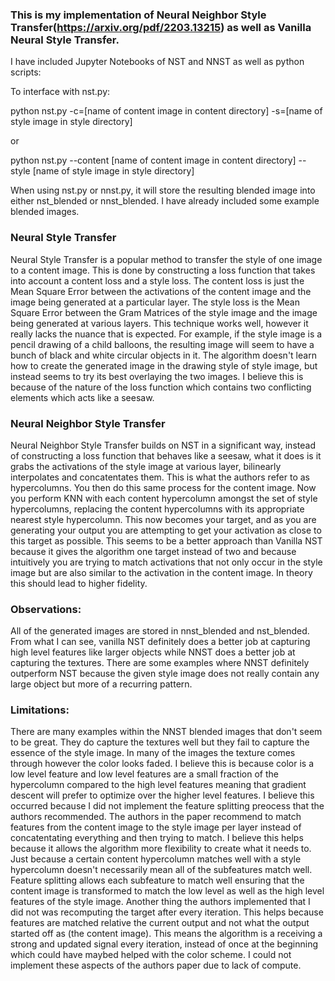  ### This is my implementation of Neural Neighbor Style Transfer(https://arxiv.org/pdf/2203.13215) as well as Vanilla Neural Style Transfer.

I have included Jupyter Notebooks of NST and NNST as well as python scripts:

To interface with nst.py:

python nst.py -c=[name of content image in content directory] -s=[name of style image in style directory]

or

python nst.py --content [name of content image in content directory] --style [name of style image in style directory]

When using nst.py or nnst.py, it will store the resulting blended image into either nst_blended or nnst_blended.
I have already included some example blended images.

### Neural Style Transfer

Neural Style Transfer is a popular method to transfer the style of one image to a content image. This is done by constructing a loss function that takes into account a content loss and a style loss. The content loss is just the Mean Square Error between the activations of the content image and the image being generated at a particular layer. The style loss is the Mean Square Error between the Gram Matrices of the style image and the image being generated at various layers. This technique works well, however it really lacks the nuance that is expected. For example, if the style image is a pencil drawing of a child balloons, the resulting image will seem to have a bunch of black and white circular objects in it. The algorithm doesn't learn how to create the generated image in the drawing style of style image, but instead seems to try its best overlaying the two images. I believe this is because of the nature of the loss function which contains two conflicting elements which acts like a seesaw.

### Neural Neighbor Style Transfer

Neural Neighbor Style Transfer builds on NST in a significant way, instead of constructing a loss function that behaves like a seesaw, what it does is it grabs the activations of the style image at various layer, bilinearly interpolates and concatentates them. This is what the authors refer to as hypercolumns. You then do this same process for the content image. Now you perform KNN with each content hypercolumn amongst the set of style hypercolumns, replacing the content hypercolumns with its appropriate nearest style hypercolumn. This now becomes your target, and as you are generating your output you are attempting to get your activation as close to this target as possible. This seems to be a better approach than Vanilla NST because it gives the algorithm one target instead of two and because intuitively you are trying to match activations that not only occur in the style image but are also similar to the activation in the content image. In theory this should lead to higher fidelity.

### Observations:
All of the generated images are stored in nnst_blended and nst_blended. From what I can see, vanilla NST definitely does a better job at capturing high level features like larger objects while NNST does a better job at capturing the textures. There are some examples where NNST definitely outperform NST because the given style image does not really contain any large object but more of a recurring pattern. 

### Limitations:
There are many examples within the NNST blended images that don't seem to be great. They do capture the textures well but they fail to capture the essence of the style image. In many of the images the texture comes through however the color looks faded. I believe this is because color is a low level feature and low level features are a small fraction of the hypercolumn compared to the high level features meaning that gradient descent will prefer to optimize over the higher level features. I believe this occurred because I did not implement the feature splitting preocess that the authors recommended. The authors in the paper recommend to match features from the content image to the style image per layer instead of concatentating everything and then trying to match. I believe this helps because it allows the algorithm more flexibility to create what it needs to. Just because a certain content hypercolumn matches well with a style hypercolumn doesn't necessarily mean all of the subfeatures match well. Feature splitting allows each subfeature to match well ensuring that the content image is transformed to match the low level as well as the high level features of the style image. Another thing the authors implemented that I did not was recomputing the target after every iteration. This helps because features are matched relative the current output and not what the output started off as (the content image). This means the algorithm is a receiving a strong and updated signal every iteration, instead of once at the beginning which could have maybed helped with the color scheme. I could not implement these aspects of the authors paper due to lack of compute. 
